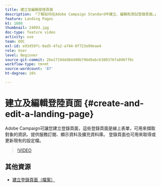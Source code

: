 ```yaml
---
title: 建立及編輯登陸頁面
description: 「了解如何在Adobe Campaign Standard中建立、編輯和測試登錄頁面。」
feature: Landing Pages
kt: 1808
thumbnail: 24093.jpg
doc-type: feature video
activity: use
team: DOC
exl-id: e93d59fc-0ad5-4fa2-a744-0f723e99eae4
role: User
level: Beginner
source-git-commit: 2be2719ddd84490b796d9abc6300376fa896ff0c
workflow-type: tm+mt
source-wordcount: '87'
ht-degree: 16%

---
```


# 建立及編輯登陸頁面 {#create-and-edit-a-landing-page}

Adobe Campaign可讓您建立登錄頁面，這些登錄頁面是線上表單，可用來擷取對象的資訊、提供服務訂閱、顯示資料及擴充資料庫。 登錄頁面也可用來取得或更新現有的設定檔。

>[!VIDEO](https://video.tv.adobe.com/v/24093?quality=12)

## 其他資源

* [建立登錄頁面（檔案）](https://docs.campaign.adobe.com/doc/standard/getting_started/en/ACS_CreateLandingPage.html)
